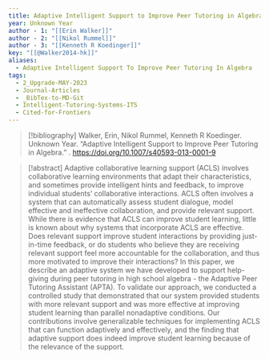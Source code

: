 ```yaml
---
title: Adaptive Intelligent Support to Improve Peer Tutoring in Algebra
year: Unknown Year
author - 1: "[[Erin Walker]]"
author - 2: "[[Nikol Rummel]]"
author - 3: "[[Kenneth R Koedinger]]"
key: "[[@Walker2014-hk]]"
aliases:
  - Adaptive Intelligent Support To Improve Peer Tutoring In Algebra
tags:
  - 2_Upgrade-MAY-2023
  - Journal-Articles
  - _BibTex-to-MD-Git
  - Intelligent-Tutoring-Systems-ITS
  - Cited-for-Frontiers
---
```


> [!bibliography]
> Walker, Erin, Nikol Rummel, Kenneth R Koedinger. Unknown Year. “Adaptive Intelligent Support to Improve Peer Tutoring in Algebra.” . https://doi.org/10.1007/s40593-013-0001-9

> [!abstract]
> Adaptive collaborative learning support (ACLS) involves collaborative learning environments that adapt their characteristics, and sometimes provide intelligent hints and feedback, to improve individual students’ collaborative interactions. ACLS often involves a system that can automatically assess student dialogue, model effective and ineffective collaboration, and provide relevant support. While there is evidence that ACLS can improve student learning, little is known about why systems that incorporate ACLS are effective. Does relevant support improve student interactions by providing just-in-time feedback, or do students who believe they are receiving relevant support feel more accountable for the collaboration, and thus more motivated to improve their interactions? In this paper, we describe an adaptive system we have developed to support help-giving during peer tutoring in high school algebra -  the Adaptive Peer Tutoring Assistant (APTA). To validate our approach, we conducted a controlled study that demonstrated that our system provided students with more relevant support and was more effective at improving student learning than parallel nonadaptive conditions. Our contributions involve generalizable techniques for implementing ACLS that can function adaptively and effectively, and the finding that adaptive support does indeed improve student learning because of the relevance of the support.